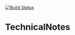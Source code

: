 [![Build Status](https://travis-ci.org/stardisblue/TechnicalNotes.svg?branch=master)](https://travis-ci.org/stardisblue/TechnicalNotes)

# TechnicalNotes

